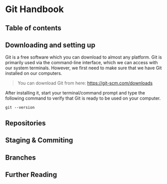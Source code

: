 # Git Handbook 

## Table of contents 


## Downloading and setting up  
Git is a free software which you can download to almost any platform. Git is primarily used via the command-line interface, which we can access with our system terminals.
However, we first need to make sure that we have Git installed on our computers.

> You can download Git from here: https://git-scm.com/downloads

After installing it, start your terminal/command prompt and type the following command to verify that Git is ready to be used on your computer. 

```
git --version 

```

## Repositories 

## Staging & Commiting 

## Branches 

## Further Reading 